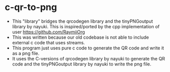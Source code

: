 # c-qr-to-png
* This "library" bridges the qrcodegen library and the tinyPNGoutput library by nayuki. This is inspired/ported by the cpp implementation of user https://github.com/RaymiiOrg
 * This was written because our old codebase is not able to include external c code that uses streams. 
 * This program just uses pure c code to generate the QR code and write it as a png file.
 * It uses the C-versions of qrcodegen library by nayuki to generate the QR code and the tinyPNGoutput library by nayuki to write the png file.  
